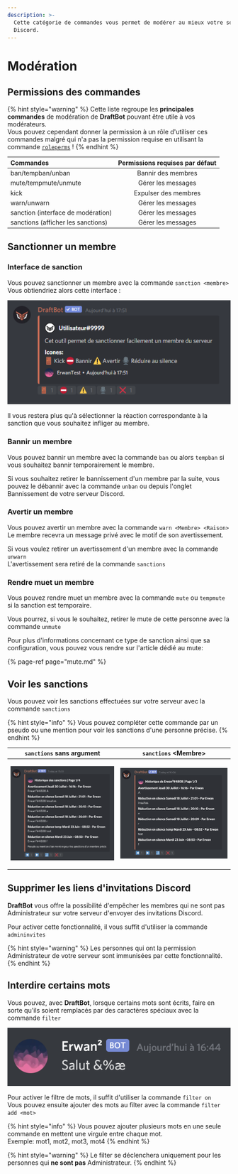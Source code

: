 ```yaml
---
description: >-
  Cette catégorie de commandes vous permet de modérer au mieux votre serveur
  Discord.
---
```


# Modération

## Permissions des commandes

{% hint style="warning" %}
Cette liste regroupe les **principales commandes** de modération de **DraftBot** pouvant être utile à vos modérateurs.  
Vous pouvez cependant donner la permission à un rôle d'utiliser ces commandes malgré qui n'a pas la permission requise en utilisant la commande [`roleperms`](roleperms.md) !
{% endhint %}

| Commandes | Permissions requises par défaut |
| :--- | :---: |
| ban/tempban/unban | Bannir des membres |
| mute/tempmute/unmute | Gérer les messages |
| kick | Expulser des membres |
| warn/unwarn | Gérer les messages |
| sanction \(interface de modération\) | Gérer les messages |
| sanctions \(afficher les sanctions\) | Gérer les messages |

## Sanctionner un membre

### Interface de sanction

Vous pouvez sanctionner un membre avec la commande `sanction <membre>`  
Vous obtiendriez alors cette interface : 

![Interface de mod&#xE9;ration avec la commande sanction](../.gitbook/assets/image%20%2840%29.png)

Il vous restera plus qu'à sélectionner la réaction correspondante à la sanction que vous souhaitez infliger au membre.  

### Bannir un membre

Vous pouvez bannir un membre avec la commande `ban` ou alors `tempban` si vous souhaitez bannir temporairement le membre.  
  
Si vous souhaitez retirer le bannissement d'un membre par la suite, vous pouvez le débannir avec la commande `unban` ou depuis l'onglet Bannissement de votre serveur Discord.

### Avertir un membre

Vous pouvez avertir un membre avec la commande `warn <Membre> <Raison>`  
Le membre recevra un message privé avec le motif de son avertissement.  
  
Si vous voulez retirer un avertissement d'un membre avec la commande `unwarn`  
L'avertissement sera retiré de la commande `sanctions`

### Rendre muet un membre

Vous pouvez rendre muet un membre avec la commande `mute` ou `tempmute` si la sanction est temporaire.  
  
Vous pourrez, si vous le souhaitez, retirer le mute de cette personne avec la commande `unmute`

Pour plus d'informations concernant ce type de sanction ainsi que sa configuration, vous pouvez vous rendre sur l'article dédié au mute: 

{% page-ref page="mute.md" %}

## Voir les sanctions

Vous pouvez voir les sanctions effectuées sur votre serveur avec la commande `sanctions`

{% hint style="info" %}
Vous pouvez compléter cette commande par un pseudo ou une mention pour voir les sanctions d'une personne précise.
{% endhint %}

<table>
  <thead>
    <tr>
      <th style="text-align:center"><code>sanctions</code> sans argument</th>
      <th style="text-align:center"><code>sanctions</code> &lt;Membre&gt;</th>
    </tr>
  </thead>
  <tbody>
    <tr>
      <td style="text-align:center">
        <p></p>
        <p>
          <img src="../.gitbook/assets/image (26).png" alt/>
        </p>
      </td>
      <td style="text-align:center">
        <p></p>
        <p>
          <img src="../.gitbook/assets/image (28).png" alt/>
        </p>
      </td>
    </tr>
  </tbody>
</table>

## Supprimer les liens d'invitations Discord

**DraftBot** vous offre la possibilité d'empêcher les membres qui ne sont pas Administrateur sur votre serveur d'envoyer des invitations Discord.  
  
Pour activer cette fonctionnalité, il vous suffit d'utiliser la commande `admininvites`

{% hint style="warning" %}
Les personnes qui ont la permission Administrateur de votre serveur sont immunisées par cette fonctionnalité.
{% endhint %}

## Interdire certains mots

Vous pouvez, avec **DraftBot**, lorsque certains mots sont écrits, faire en sorte qu'ils soient remplacés par des caractères spéciaux avec la commande `filter`

![Exemple d&apos;un mot interdit remplac&#xE9; par des caract&#xE8;res sp&#xE9;ciaux](../.gitbook/assets/image%20%2825%29.png)

Pour activer le filtre de mots, il suffit d'utiliser la commande `filter on`  
Vous pouvez ensuite ajouter des mots au filter avec la commande `filter add <mot>`

{% hint style="info" %}
Vous pouvez ajouter plusieurs mots en une seule commande en mettent une virgule entre chaque mot.  
Exemple: mot1, mot2, mot3, mot4
{% endhint %}

{% hint style="warning" %}
Le filter se déclenchera uniquement pour les personnes qui **ne sont pas** Administrateur.
{% endhint %}



